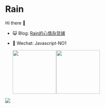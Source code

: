 # Rain
Hi there 👋
- 😺 Blog: <a href="https://blog.abplan.top" target="_blank">Rain的心情杂货铺</a>
- 💬 Wechat: Javascript-NO1




  <img height="140px" src="https://github-readme-stats.vercel.app/api?username=FearwareX&hide_title=true&hide_border=true&show_icons=true&include_all_commits=true&line_height=21&bg_color=0,FFCCCC,FFD479,FFFC79,73FA79&theme=graywhite&locale=cn" /><img height="140px" src="https://github-readme-stats.vercel.app/api/top-langs/?username=FearwareX&hide_title=true&hide_border=true&layout=compact&bg_color=0,73FA79,73FDFF,D783FF&theme=graywhite&locale=cn"/>
<img src="https://github-readme-stats.vercel.app/api/wakatime?username=FearwareX&bg_color=0,D783FF,CCFFFF,FFFFCC,FF6666"/>
